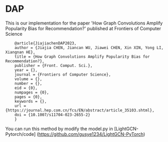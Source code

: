 # DAP

This is our implementation for the paper 'How Graph Convolutions Amplify Popularity Bias for Recommendation?' 
published at Frontiers of Computer Science
      
        @article{JiajiachenDAP2023,
        author = {Jiajia CHEN, Jiancan WU, Jiawei CHEN, Xin XIN, Yong LI, Xiangnan HE},
        title = {How Graph Convolutions Amplify Popularity Bias for Recommendation?},
        publisher = {Front. Comput. Sci.},
        year = {},
        journal = {Frontiers of Computer Science},
        volume = {},
        number = {},
        eid = {0},
        numpages = {0},
        pages = {0},
        keywords = {},
        url = {https://journal.hep.com.cn/fcs/EN/abstract/article_35103.shtml},
        doi = {10.1007/s11704-023-2655-2}
        }    

You can run this method by modify the model.py in [LightGCN-Pytorch/code] (https://github.com/gusye1234/LightGCN-PyTorch)


